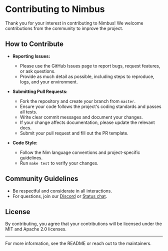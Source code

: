 # Contributing to Nimbus

Thank you for your interest in contributing to Nimbus! We welcome contributions from the community to improve the project.

## How to Contribute

- **Reporting Issues:**
  - Please use the GitHub Issues page to report bugs, request features, or ask questions.
  - Provide as much detail as possible, including steps to reproduce, logs, and your environment.

- **Submitting Pull Requests:**
  - Fork the repository and create your branch from `master`.
  - Ensure your code follows the project's coding standards and passes all tests.
  - Write clear commit messages and document your changes.
  - If your change affects documentation, please update the relevant docs.
  - Submit your pull request and fill out the PR template.

- **Code Style:**
  - Follow the Nim language conventions and project-specific guidelines.
  - Run `make test` to verify your changes.

## Community Guidelines

- Be respectful and considerate in all interactions.
- For questions, join our [Discord](https://discord.gg/XRxWahP) or [Status chat](https://get.status.im/chat/public/nimbus-general).

## License

By contributing, you agree that your contributions will be licensed under the MIT and Apache 2.0 licenses.

---

For more information, see the README or reach out to the maintainers.